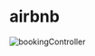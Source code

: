# airbnb
![bookingController](https://user-images.githubusercontent.com/77007574/113521879-06228480-95a5-11eb-80a4-ab794d975e02.png)
